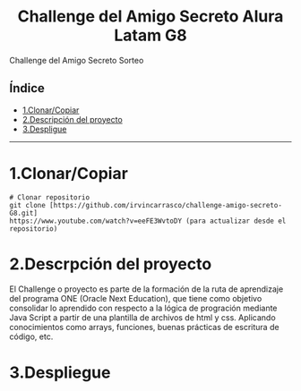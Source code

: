 <h1 align="center"> Challenge del Amigo Secreto Alura Latam G8 </h1>
Challenge del Amigo Secreto Sorteo

## Índice
- [1.Clonar/Copiar](#1-Clonar/Copiar)
- [2.Descripción del proyecto](#2-Descripción-del-proyecto)
- [3.Despligue](#3-Despligue)
----------------------------------
# 1.Clonar/Copiar
```ingresar al local gitbash
# Clonar repositorio
git clone [https://github.com/irvincarrasco/challenge-amigo-secreto-G8.git]
https://www.youtube.com/watch?v=eeFE3WvtoDY (para actualizar desde el repositorio)
```
# 2.Descrpción del proyecto
El Challenge o proyecto es parte de la formación de la ruta de aprendizaje del programa ONE (Oracle Next Education), que tiene como objetivo consolidar lo aprendido con respecto a la lógica de progración mediante Java Script a partir de una plantilla de archivos de html y css. Aplicando conocimientos como arrays, funciones, buenas prácticas de escritura de código, etc.

# 3.Despliegue

